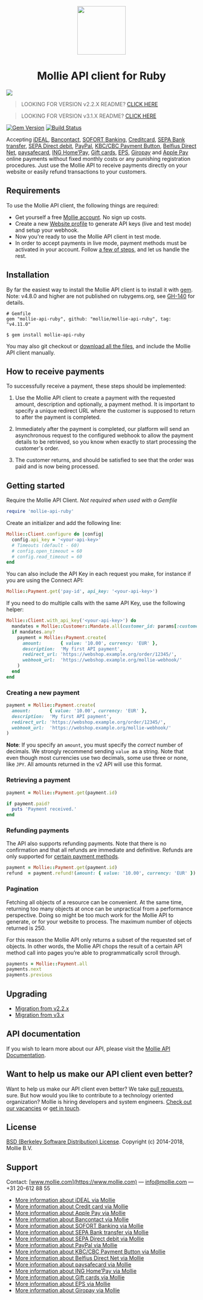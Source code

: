 <p align="center">
  <img src="https://github.com/mollie/mollie-api-ruby/assets/39294/5d35df48-e5c0-4de6-8541-159d9d8aa6f6.png" width="128" height="128"/>
</p>
<h1 align="center">Mollie API client for Ruby</h1>

<img src="https://github.com/mollie/mollie-api-ruby/assets/39294/4838e149-4707-41c7-9aeb-bb86e68adc2c.png" />

> LOOKING FOR VERSION v2.2.X README? [CLICK HERE](https://github.com/mollie/mollie-api-ruby/tree/v2.2.1)

> LOOKING FOR VERSION v3.1.X README? [CLICK HERE](https://github.com/mollie/mollie-api-ruby/tree/v3.1.6)

[![Gem Version](https://badge.fury.io/rb/mollie-api-ruby.svg)](https://badge.fury.io/rb/mollie-api-ruby)
[![Build Status](https://github.com/mollie/mollie-api-ruby/actions/workflows/build.yml/badge.svg)](https://github.com/mollie/mollie-api-ruby/actions/workflows/build.yml)

Accepting [iDEAL](https://www.mollie.com/en/payments/ideal), [Bancontact](https://www.mollie.com/en/payments/bancontact), [SOFORT Banking](https://www.mollie.com/en/payments/sofort), [Creditcard](https://www.mollie.com/en/payments/credit-card), [SEPA Bank transfer](https://www.mollie.com/en/payments/bank-transfer), [SEPA Direct debit](https://www.mollie.com/en/payments/direct-debit), [PayPal](https://www.mollie.com/en/payments/paypal), [KBC/CBC Payment Button](https://www.mollie.com/en/payments/kbc-cbc), [Belfius Direct Net](https://www.mollie.com/en/payments/belfius), [paysafecard](https://www.mollie.com/en/payments/paysafecard), [ING Home’Pay](https://www.mollie.com/en/payments/ing-homepay), [Gift cards](https://www.mollie.com/en/payments/gift-cards), [EPS](https://www.mollie.com/en/payments/eps), [Giropay](https://www.mollie.com/en/payments/giropay) and [Apple Pay](https://www.mollie.com/en/payments/apple-pay) online payments without fixed monthly costs or any punishing registration procedures. Just use the Mollie API to receive payments directly on your website or easily refund transactions to your customers.

## Requirements
To use the Mollie API client, the following things are required:

+ Get yourself a free [Mollie account](https://www.mollie.com/dashboard/signup). No sign up costs.
+ Create a new [Website profile](https://www.mollie.com/dashboard/settings/profiles) to generate API keys (live and test mode) and setup your webhook.
+ Now you're ready to use the Mollie API client in test mode.
+ In order to accept payments in live mode, payment methods must be activated in your account. Follow [a few of steps](https://www.mollie.nl/beheer/diensten), and let us handle the rest.

## Installation

By far the easiest way to install the Mollie API client is to install it with [gem](http://rubygems.org/). Note: v4.8.0 and higher are not published on rubygems.org, see [GH-140](https://github.com/mollie/mollie-api-ruby/issues/140) for details.

```
# Gemfile
gem "mollie-api-ruby", github: "mollie/mollie-api-ruby", tag: "v4.11.0"

$ gem install mollie-api-ruby
```

You may also git checkout or [download all the files](https://github.com/mollie/mollie-api-ruby/archive/master.zip), and include the Mollie API client manually.

## How to receive payments

To successfully receive a payment, these steps should be implemented:

1. Use the Mollie API client to create a payment with the requested amount, description and optionally, a payment method. It is important to specify a unique redirect URL where the customer is supposed to return to after the payment is completed.

2. Immediately after the payment is completed, our platform will send an asynchronous request to the configured webhook to allow the payment details to be retrieved, so you know when exactly to start processing the customer's order.

3. The customer returns, and should be satisfied to see that the order was paid and is now being processed.

## Getting started

Require the Mollie API Client. *Not required when used with a Gemfile*

```ruby
require 'mollie-api-ruby'
```

Create an initializer and add the following line:

```ruby
Mollie::Client.configure do |config|
  config.api_key = '<your-api-key>'
  # Timeouts (default - 60)
  # config.open_timeout = 60
  # config.read_timeout = 60
end
```

You can also include the API Key in each request you make, for instance if you are using the Connect API:

```ruby
Mollie::Payment.get('pay-id', api_key: '<your-api-key>')
```

If you need to do multiple calls with the same API Key, use the following helper:

```ruby
Mollie::Client.with_api_key('<your-api-key>') do
  mandates = Mollie::Customer::Mandate.all(customer_id: params[:customer_id])
  if mandates.any?
    payment = Mollie::Payment.create(
      amount:       { value: '10.00', currency: 'EUR' },
      description:  'My first API payment',
      redirect_url: 'https://webshop.example.org/order/12345/',
      webhook_url:  'https://webshop.example.org/mollie-webhook/'
    )
  end
end
```

### Creating a new payment

```ruby
payment = Mollie::Payment.create(
  amount:       { value: '10.00', currency: 'EUR' },
  description:  'My first API payment',
  redirect_url: 'https://webshop.example.org/order/12345/',
  webhook_url:  'https://webshop.example.org/mollie-webhook/'
)
```

**Note**: If you specify an `amount`, you must specify the *correct* number of decimals.
We strongly recommend sending `value `as a string. Note that even though most currencies
use two decimals, some use three or none, like `JPY`. All amounts returned in the v2
API will use this format.

### Retrieving a payment

```ruby
payment = Mollie::Payment.get(payment.id)

if payment.paid?
  puts 'Payment received.'
end
```

### Refunding payments

The API also supports refunding payments. Note that there is no confirmation and that all refunds are immediate and
definitive. Refunds are only supported for [certain payment methods](https://help.mollie.com/hc/en-us/articles/115000014489-How-do-I-refund-a-payment-to-one-of-my-consumers-).

```ruby
payment = Mollie::Payment.get(payment.id)
refund  = payment.refund!(amount: { value: '10.00', currency: 'EUR' })
```

### Pagination

Fetching all objects of a resource can be convenient. At the same time,
returning too many objects at once can be unpractical from a performance
perspective. Doing so might be too much work for the Mollie API to generate, or
for your website to process. The maximum number of objects returned is 250.

For this reason the Mollie API only returns a subset of the requested set of
objects. In other words, the Mollie API chops the result of a certain API method
call into pages you’re able to programmatically scroll through.

```ruby
payments = Mollie::Payment.all
payments.next
payments.previous
```

## Upgrading

* [Migration from v2.2.x](docs/migration_v2_2_x.md)
* [Migration from v3.x](docs/migration_v3_x.md)

## API documentation ##

If you wish to learn more about our API, please visit the [Mollie API Documentation](https://docs.mollie.com).

## Want to help us make our API client even better?

Want to help us make our API client even better? We take [pull requests](https://github.com/mollie/mollie-api-ruby/pulls?utf8=%E2%9C%93&q=is%3Apr), sure. But how would you like to contribute to a technology oriented organization? Mollie is hiring developers and system engineers. [Check out our vacancies](https://jobs.mollie.com/) or [get in touch](mailto:recruitment@mollie.com).

## License
[BSD (Berkeley Software Distribution) License](https://opensource.org/licenses/bsd-license.php). Copyright (c) 2014-2018, Mollie B.V.

## Support
Contact: [www.mollie.com](https://www.mollie.com) — info@mollie.com — +31 20-612 88 55

+ [More information about iDEAL via Mollie](https://www.mollie.com/en/payments/ideal/)
+ [More information about Credit card via Mollie](https://www.mollie.com/en/payments/credit-card/)
+ [More information about Apple Pay via Mollie](https://www.mollie.com/en/payments/apple-pay/)
+ [More information about Bancontact via Mollie](https://www.mollie.com/en/payments/bancontact/)
+ [More information about SOFORT Banking via Mollie](https://www.mollie.com/en/payments/sofort/)
+ [More information about SEPA Bank transfer via Mollie](https://www.mollie.com/en/payments/bank-transfer/)
+ [More information about SEPA Direct debit via Mollie](https://www.mollie.com/en/payments/direct-debit/)
+ [More information about PayPal via Mollie](https://www.mollie.com/en/payments/paypal/)
+ [More information about KBC/CBC Payment Button via Mollie](https://www.mollie.com/en/payments/kbc-cbc/)
+ [More information about Belfius Direct Net via Mollie](https://www.mollie.com/en/payments/belfius)
+ [More information about paysafecard via Mollie](https://www.mollie.com/en/payments/paysafecard/)
+ [More information about ING Home’Pay via Mollie](https://www.mollie.com/en/payments/ing-homepay/)
+ [More information about Gift cards via Mollie](https://www.mollie.com/en/payments/gift-cards)
+ [More information about EPS via Mollie](https://www.mollie.com/en/payments/eps)
+ [More information about Giropay via Mollie](https://www.mollie.com/en/payments/giropay)
